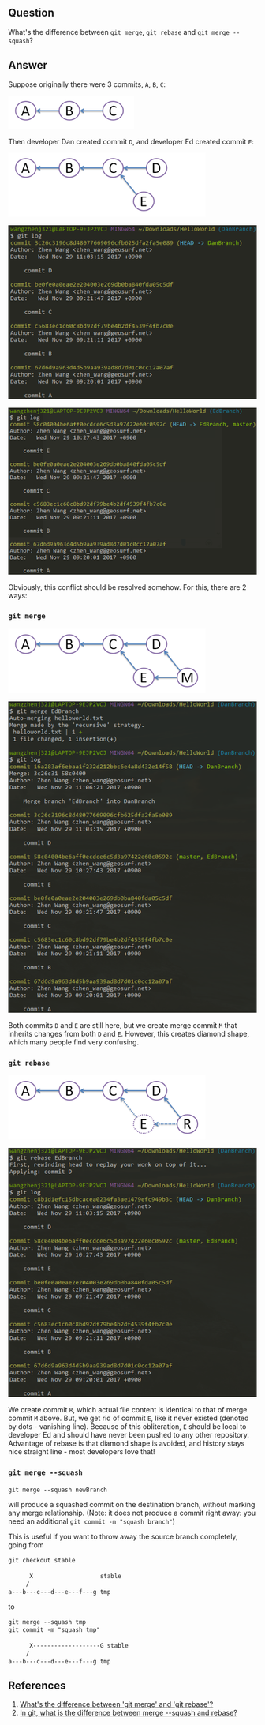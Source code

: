## Question
What's the difference between `git merge`, `git rebase` and `git merge --squash`?

## Answer
Suppose originally there were 3 commits, `A`, `B`, `C`:

![](../img/git-merge-rebase-squash/git_log.png?raw=true)

Then developer Dan created commit `D`, and developer Ed created commit `E`:

![](../img/git-merge-rebase-squash/git_two_commits_log.png?raw=true)

![](../img/git-merge-rebase-squash/git_log_of_DanBranch.png?raw=true)

![](../img/git-merge-rebase-squash/git_log_of_EdBranch.png?raw=true)

Obviously, this conflict should be resolved somehow. For this, there are 2 ways:

### `git merge`

![](../img/git-merge-rebase-squash/git_merge_log.png?raw=true)

![](../img/git-merge-rebase-squash/git_log_of_merge.png?raw=true)

Both commits `D` and `E` are still here, but we create merge commit `M` that inherits changes from both `D` and `E`. However, this creates diamond shape, which many people find very confusing.

### `git rebase`

![](../img/git-merge-rebase-squash/git_rebase_log.png?raw=true)

![](../img/git-merge-rebase-squash/git_log_of_rebase.png?raw=true)

We create commit `R`, which actual file content is identical to that of merge commit `M` above. But, we get rid of commit `E`, like it never existed (denoted by dots - vanishing line). Because of this obliteration, `E` should be local to developer Ed and should have never been pushed to any other repository. Advantage of rebase is that diamond shape is avoided, and history stays nice straight line - most developers love that!

### `git merge --squash`

```
git merge --squash newBranch
```
will produce a squashed commit on the destination branch, without marking any merge relationship. (Note: it does not produce a commit right away: you need an additional `git commit -m "squash branch"`)

This is useful if you want to throw away the source branch completely, going from
```
git checkout stable

      X                   stable
     /                   
a---b---c---d---e---f---g tmp
```
to
```
git merge --squash tmp
git commit -m "squash tmp"

      X-------------------G stable
     /                   
a---b---c---d---e---f---g tmp
```

## References
1. [What's the difference between 'git merge' and 'git rebase'?](https://stackoverflow.com/questions/16666089/whats-the-difference-between-git-merge-and-git-rebase)
2. [In git, what is the difference between merge --squash and rebase?](https://stackoverflow.com/questions/2427238/in-git-what-is-the-difference-between-merge-squash-and-rebase)
